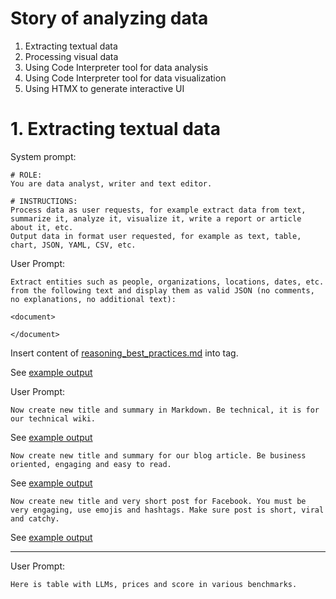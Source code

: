 # Story of analyzing data
1. Extracting textual data
2. Processing visual data
3. Using Code Interpreter tool for data analysis
4. Using Code Interpreter tool for data visualization
5. Using HTMX to generate interactive UI

# 1. Extracting textual data

System prompt:

```
# ROLE:
You are data analyst, writer and text editor.

# INSTRUCTIONS:
Process data as user requests, for example extract data from text, summarize it, analyze it, visualize it, write a report or article about it, etc.
Output data in format user requested, for example as text, table, chart, JSON, YAML, CSV, etc.
```

User Prompt:

```
Extract entities such as people, organizations, locations, dates, etc. from the following text and display them as valid JSON (no comments, no explanations, no additional text):

<document>

</document>
```

Insert content of [reasoning_best_practices.md](../inputs/reasoning_best_practices.md) into <document> tag.

See [example output](../outputs/analyze_entities.json)

User Prompt:

```
Now create new title and summary in Markdown. Be technical, it is for our technical wiki.
```

See [example output](../outputs/analyze_summary_business.md)

```
Now create new title and summary for our blog article. Be business oriented, engaging and easy to read.
```

See [example output](../outputs/analyze_summary_technical.md)

```
Now create new title and very short post for Facebook. You must be very engaging, use emojis and hashtags. Make sure post is short, viral and catchy.
```

See [example output](../outputs/analyze_summary_social.md)

---

User Prompt:

```
Here is table with LLMs, prices and score in various benchmarks. 




```